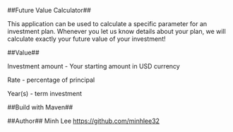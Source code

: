 
##Future Value Calculator##

This application can be used to calculate a specific parameter for an investment plan.
Whenever you let us know details about your plan, we will calculate exactly your future value of your investment!

##Value##

Investment amount - Your starting amount in USD currency

Rate - percentage of principal

Year(s) - term investment

##Build with Maven##

##Author## 
Minh Lee
https://github.com/minhlee32
